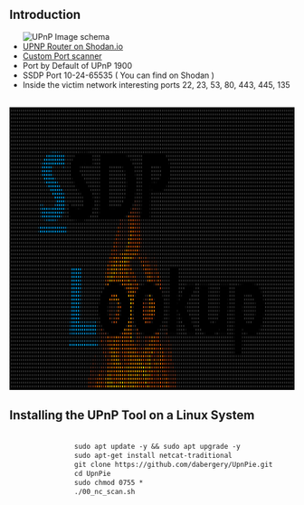 
<body>
    <div class="container">
        <h2>Introduction</h2>
        <ul class="tools-list">
            <img href="https://github.com/dabergery/dabergery/blob/main/images/image.png" alt="UPnP Image schema">
            <li><a href="https://www.shodan.io/search?query=ssdp" target="_blank">UPNP Router on Shodan.io</a></li>
            <li><a href="https://dnschecker.org/port-scanner.php" target="_blank">Custom Port scanner</a></li>
            <li>Port by Default of UPnP 1900</li>
            <li>SSDP Port 10-24-65535 ( You can find on Shodan )</li>
            <li>Inside the victim network interesting ports 22, 23, 53, 80, 443, 445, 135</li>
        </ul>
        <br>
        <img src="https://github.com/dabergery/dabergery/blob/main/SSDP_Lookup.png?raw=true" alt="Recherche SSDP" width="800" height="500">
        <h2>Installing the UPnP Tool on a Linux System</h2>
        <div class="code-block">
            <pre>
            <code>
                sudo apt update -y && sudo apt upgrade -y
                sudo apt-get install netcat-traditional
                git clone https://github.com/dabergery/UpnPie.git
                cd UpnPie
                sudo chmod 0755 *
                ./00_nc_scan.sh
            </code>
            </pre>
        </div>
    </div>
</body>
</html>
